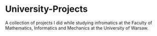 # University-Projects
A collection of projects I did while studying infromatics at the Faculty of Mathematics, Informatics and Mechanics at the University of Warsaw.
